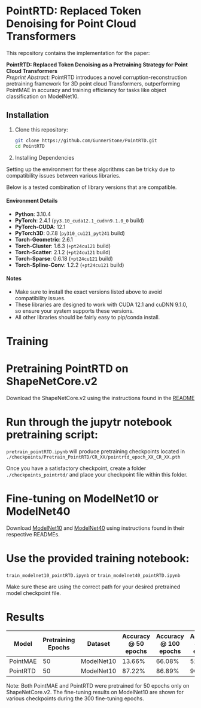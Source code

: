 # PointRTD: Replaced Token Denoising for Point Cloud Transformers

This repository contains the implementation for the paper:

**PointRTD: Replaced Token Denoising as a Pretraining Strategy for Point Cloud Transformers**  
_Preprint Abstract:_ PointRTD introduces a novel corruption-reconstruction pretraining framework for 3D point cloud Transformers, outperforming PointMAE in accuracy and training efficiency for tasks like object classification on ModelNet10.

## Installation

1. Clone this repository:
   ```bash
   git clone https://github.com/GunnerStone/PointRTD.git
   cd PointRTD
   ```

2. Installing Dependencies

Setting up the environment for these algorithms can be tricky due to compatibility issues between various libraries. 

Below is a tested combination of library versions that are compatible.

#### Environment Details
- **Python**: 3.10.4
- **PyTorch**: 2.4.1 (`py3.10_cuda12.1_cudnn9.1.0_0` build)
- **PyTorch-CUDA**: 12.1
- **PyTorch3D**: 0.7.8 (`py310_cu121_pyt241` build)
- **Torch-Geometric**: 2.6.1
- **Torch-Cluster**: 1.6.3 (`+pt24cu121` build)
- **Torch-Scatter**: 2.1.2 (`+pt24cu121` build)
- **Torch-Sparse**: 0.6.18 (`+pt24cu121` build)
- **Torch-Spline-Conv**: 1.2.2 (`+pt24cu121` build)

#### Notes
- Make sure to install the exact versions listed above to avoid compatibility issues.
- These libraries are designed to work with CUDA 12.1 and cuDNN 9.1.0, so ensure your system supports these versions.
- All other libraries should be fairly easy to pip/conda install.


# Training

# Pretraining PointRTD on ShapeNetCore.v2

Download the ShapeNetCore.v2 using the instructions found in the [README](ShapeNetCore.v2/README.md)

# Run through the jupytr notebook pretraining script:
`pretrain_pointRTD.ipynb` will produce pretraining checkpoints located in `./checkpoints/Pretrain_PointRTD/CR_XX/pointrtd_epoch_XX_CR_XX.pth`

Once you have a satisfactory checkpoint, create a folder `./checkpoints_pointrtd/` and place your checkpoint file within this folder.

# Fine-tuning on ModelNet10 or ModelNet40

Download [ModelNet10](ModelNet10/README.md) and [ModelNet40](ModelNet10/README.md) using instructions found in their respective READMEs.

# Use the provided training notebook:
`train_modelnet10_pointRTD.ipynb` or `train_modelnet40_pointRTD.ipynb`

Make sure these are using the correct path for your desired pretrained model checkpoint file.


# Results

| Model     | Pretraining Epochs | Dataset     | Accuracy @ 50 epochs | Accuracy @ 100 epochs | Accuracy @ 150 epochs | Accuracy @ 200 epochs | Accuracy @ 250 epochs | Accuracy @ 300 epochs |
|-----------|---------------------|-------------|---------------|----------------|----------------|----------------|----------------|----------------|
| PointMAE  | 50                  | ModelNet10  | 13.66%        | 66.08%         | 52.64%         | 86.45%         | 87.56%         | 89.76%         |
| PointRTD  | 50                  | ModelNet10  | 87.22%        | 86.89%         | 90.20%         | 91.96%         | **92.73%**     | 92.29%         |

 Note: Both PointMAE and PointRTD were pretrained for 50 epochs only on ShapeNetCore.v2.
 The fine-tuning results on ModelNet10 are shown for various checkpoints during the 300 fine-tuning epochs.
